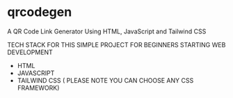 # qrcodegen
A QR Code Link Generator Using HTML, JavaScript and Tailwind CSS

TECH STACK FOR THIS SIMPLE PROJECT FOR BEGINNERS STARTING WEB DEVELOPMENT
- HTML
- JAVASCRIPT
- TAILWIND CSS ( PLEASE NOTE YOU CAN CHOOSE ANY CSS FRAMEWORK)



